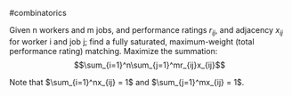 
#combinatorics 

Given n workers and m jobs, and performance ratings $r_{ij}$, and adjacency $x_{ij}$ for worker i and job j; find a fully saturated, maximum-weight (total performance rating) matching.
Maximize the summation:
$$\sum_{i=1}^n\sum_{j=1}^mr_{ij}x_{ij}$$

Note that $\sum_{i=1}^nx_{ij} = 1$ and $\sum_{j=1}^mx_{ij} = 1$.
